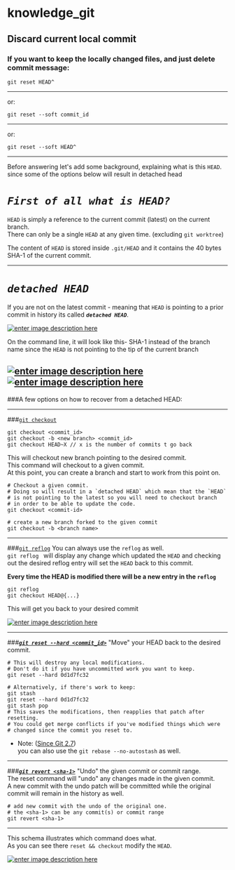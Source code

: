 # knowledge_git




## Discard current local commit 

### If you want to keep the locally changed files, and just delete commit message:
<!-- language: lang-sh -->
    git reset HEAD^
---
or:
<!-- language: lang-sh -->
    git reset --soft commit_id
---
or: 
<!-- language: lang-sh -->
    git reset --soft HEAD^
---
Before answering let's add some background, explaining what is this `HEAD`. since some of the options below will result in detached head

***`First of all what is HEAD?`***
==================================

`HEAD` is simply a reference to the current commit (latest) on the current branch.  
There can only be a single `HEAD` at any given time. (excluding `git worktree`)

The content of `HEAD` is stored inside `.git/HEAD` and it contains the 40 bytes SHA-1 of the current commit.

---
***`detached HEAD`***
===
If you are not on the latest commit - meaning that `HEAD` is pointing to a prior commit in history its called ***`detached HEAD`***.

[![enter image description here][1]][1]

On the command line, it will look like this- SHA-1 instead of the branch name since the `HEAD` is not pointing to the tip of the current branch

[![enter image description here][3]][3]
[![enter image description here][2]][2]
---
###A few options on how to recover from a detached HEAD:

---
###[`git checkout`](https://git-scm.com/docs/git-checkout)
    
    git checkout <commit_id>
    git checkout -b <new branch> <commit_id>
    git checkout HEAD~X // x is the number of commits t go back

This will checkout new branch pointing to the desired commit.  
This command will checkout to a given commit.     
At this point, you can create a branch and start to work from this point on.

    # Checkout a given commit. 
    # Doing so will result in a `detached HEAD` which mean that the `HEAD`
    # is not pointing to the latest so you will need to checkout branch
    # in order to be able to update the code.
    git checkout <commit-id>
    
    # create a new branch forked to the given commit
    git checkout -b <branch name>

---

###[`git reflog`](https://git-scm.com/docs/git-reflog)
You can always use the `reflog` as well.  
`git reflog ` will display any change which updated the `HEAD` and checking out the desired reflog entry will set the `HEAD` back to this commit. 

**Every time the HEAD is modified there will be a new entry in the `reflog`**


    git reflog
    git checkout HEAD@{...}
    
This will get you back to your desired commit

[![enter image description here][4]][4]

---

###***[`git reset --hard <commit_id>`](https://git-scm.com/docs/git-reset)***
"Move" your HEAD back to the desired commit.

<!-- language: lang-sh -->

    # This will destroy any local modifications.
    # Don't do it if you have uncommitted work you want to keep.
    git reset --hard 0d1d7fc32

    # Alternatively, if there's work to keep:
    git stash
    git reset --hard 0d1d7fc32
    git stash pop
    # This saves the modifications, then reapplies that patch after resetting.
    # You could get merge conflicts if you've modified things which were
    # changed since the commit you reset to.

- Note: ([Since Git 2.7][5])  
you can also use the `git rebase --no-autostash` as well.

---

###***[`git revert <sha-1>`](https://git-scm.com/docs/git-revert)***
"Undo" the given commit or commit range.  
The reset command will "undo" any changes made in the given commit.  
A new commit with the undo patch will be committed while the original commit will remain in the history as well.

<!-- language: lang-sh -->
    
    # add new commit with the undo of the original one.
    # the <sha-1> can be any commit(s) or commit range
    git revert <sha-1>

---

This schema illustrates which command does what.  
As you can see there `reset && checkout` modify the `HEAD`.

[![enter image description here][6]][6]


  [1]: http://i.stack.imgur.com/OlavO.png
  [2]: http://i.stack.imgur.com/U0l3s.png
  [3]: https://i.stack.imgur.com/qplvo.png
  [4]: http://i.stack.imgur.com/atW9w.png
  [5]:https://github.com/git/git/blob/master/Documentation/RelNotes/2.7.0.txt
  [6]: http://i.stack.imgur.com/NuThL.png
